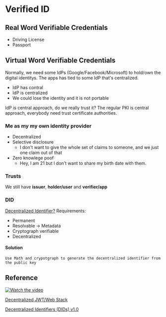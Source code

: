 # Verified ID

## Real Word Verifiable Credentials
* Driving License
* Passport

## Virtual Word Verifiable Credentials

Normally, we need some IdPs (Google/Facebook/Microsoft) to hold/own the digital identitys. The apps has tied to some IdP that's centralized.
* IdP has contral
* IdP is centralized
* We could lose the identity and it is not portable

IdP is central approach, do we really trust it?
The regular PKI is central approach, everybody need trust certificate authorities.

### Me as my my own identity provider
* Decentralized
* Selective disclosure
  - I don't want to give the whole set of claims to someone, and we just one claim out of that
* Zero knowlege poof
  - Hey, I am 21 but I don't want to share my birth date with them.

### Trusts
We still have **issuer**, **holder/user** and **verifier/app**

### DID
[Decentralized Identifier?](https://www.w3.org/TR/did-core/)
Requirements:
* Permanent
* Resolvable -> Metadata
* Cryptograph verifiable
* Decentralized

#### Solution 
```
Use Math and crypotgraph to generate the decentralized identifier from the public key
```

## Reference

[![Watch the video](https://img.youtube.com/vi/BxLSSH_EHjo/hqdefault.jpg)](https://www.youtube.com/embed/BxLSSH_EHjo)

[Decentralized JWT/Web Stack](https://linktr.ee/decentralizedidentity)

[Decentralized Identifiers (DIDs) v1.0](https://www.w3.org/TR/did-core/)

